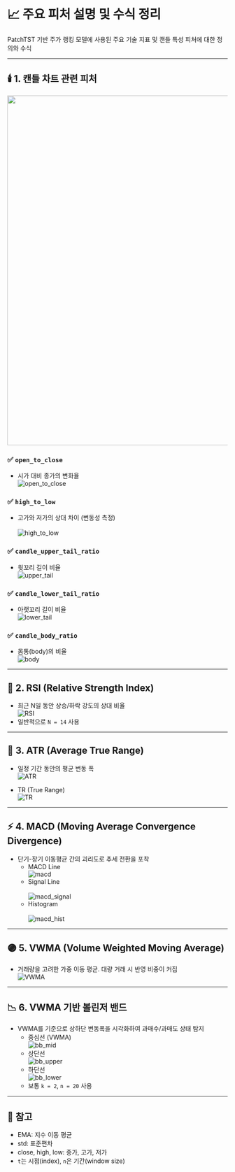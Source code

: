 # 📈 주요 피처 설명 및 수식 정리

PatchTST 기반 주가 랭킹 모델에 사용된 주요 기술 지표 및 캔들 특성 피처에 대한 정의와 수식

---

## 🕯️ 1. 캔들 차트 관련 피처
<img src=https://github.com/user-attachments/assets/0e735b9f-666b-4381-aa5d-b77e570b9307 width=800/>

### ✅ `open_to_close`
- 시가 대비 종가의 변화율<br>
![open_to_close](https://latex.codecogs.com/png.image?\fg{gray}\dpi{100}&space;\frac{close-open}{open})

### ✅ `high_to_low`
- 고가와 저가의 상대 차이 (변동성 측정)<br>   
![high_to_low](https://latex.codecogs.com/png.image?\fg{gray}\dpi{100}&space;\frac{high-low}{low})

### ✅ `candle_upper_tail_ratio`
- 윗꼬리 길이 비율<br>
![upper_tail](https://latex.codecogs.com/png.image?\fg{gray}\dpi{100}&space;\frac{high-\max(open,&space;close)}{close})

### ✅ `candle_lower_tail_ratio`
- 아랫꼬리 길이 비율<br>
![lower_tail](https://latex.codecogs.com/png.image?\fg{gray}\dpi{100}&space;\frac{\min(open,&space;close)-low}{close})

### ✅ `candle_body_ratio`
- 몸통(body)의 비율<br>
![body](https://latex.codecogs.com/png.image?\fg{gray}\dpi{100}&space;\frac{|close-open|}{high-low})

---

## 🔄 2. RSI (Relative Strength Index)

- 최근 N일 동안 상승/하락 강도의 상대 비율<br>
![RSI](https://latex.codecogs.com/png.image?\fg{gray}\dpi{100}&space;\text{RSI}=&space;100&space;-&space;\frac{100}{1&space;+&space;\frac{AvgGain}{AvgLoss}})
- 일반적으로 `N = 14` 사용

---

## 📏 3. ATR (Average True Range)

- 일정 기간 동안의 평균 변동 폭<br>
![ATR](https://latex.codecogs.com/png.image?\fg{gray}\dpi{100}&space;\text{ATR}_t&space;=&space;\text{EMA}_n(\text{TR}_t))

- TR (True Range)<br>
![TR](https://latex.codecogs.com/png.image?\fg{gray}\dpi{100}&space;\text{TR}_t&space;=&space;\max(high_t-low_t,&space;|high_t-close_{t-1}|,&space;|low_t-close_{t-1}|))

---

## ⚡ 4. MACD (Moving Average Convergence Divergence)

- 단기-장기 이동평균 간의 괴리도로 추세 전환을 포착
  - MACD Line<br>
    ![macd](https://latex.codecogs.com/png.image?\fg{gray}\dpi{100}&space;\text{MACD}&space;=&space;\text{EMA}_{12}(close)&space;-&space;\text{EMA}_{26}(close))
  - Signal Line<br>  
    ![macd_signal](https://latex.codecogs.com/png.image?\fg{gray}\dpi{100}&space;\text{Signal}&space;=&space;\text{EMA}_9(\text{MACD}))
  - Histogram<br>  
    ![macd_hist](https://latex.codecogs.com/png.image?\fg{gray}\dpi{100}&space;\text{MACD}_{hist}&space;=&space;\text{MACD}&space;-&space;\text{Signal})

---

## 🟣 5. VWMA (Volume Weighted Moving Average)

- 거래량을 고려한 가중 이동 평균. 대량 거래 시 반영 비중이 커짐<br>
![VWMA](https://latex.codecogs.com/png.image?\fg{gray}\dpi{100}&space;\text{VWMA}_t&space;=&space;\frac{\sum_{i=0}^{n-1}&space;price_{t-i}&space;\times&space;volume_{t-i}}{\sum_{i=0}^{n-1}&space;volume_{t-i}})

---

## 📉 6. VWMA 기반 볼린저 밴드

- VWMA를 기준으로 상하단 변동폭을 시각화하여 과매수/과매도 상태 탐지
  - 중심선 (VWMA)<br>
    ![bb_mid](https://latex.codecogs.com/png.image?\fg{gray}\dpi{100}&space;\text{BB}_{mid}&space;=&space;\text{VWMA}_n)
  - 상단선<br>
    ![bb_upper](https://latex.codecogs.com/png.image?\fg{gray}\dpi{100}&space;\text{BB}_{upper}&space;=&space;\text{VWMA}_n&space;+&space;k&space;\cdot&space;\text{std}(close,\&space;n))
  - 하단선<br>
    ![bb_lower](https://latex.codecogs.com/png.image?\fg{gray}\dpi{100}&space;\text{BB}_{lower}&space;=&space;\text{VWMA}_n&space;-&space;k&space;\cdot&space;\text{std}(close,\&space;n))
  - 보통 `k = 2`, `n = 20` 사용

---

## 📌 참고

- EMA: 지수 이동 평균
- std: 표준편차
- close, high, low: 종가, 고가, 저가
- `t`는 시점(index), `n`은 기간(window size)
